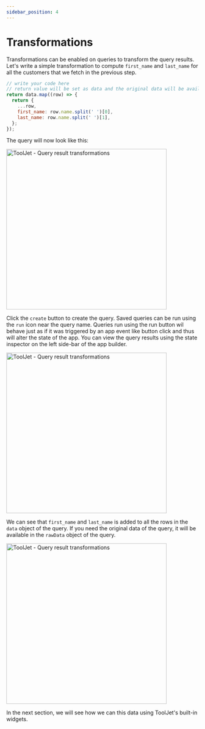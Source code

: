 ```yaml
---
sidebar_position: 4
---
```


# Transformations

Transformations can be enabled on queries to transform the query results. Let's write a simple transformation to compute `first_name` and `last_name` for all the customers that we fetch in the previous step.

```javascript
// write your code here
// return value will be set as data and the original data will be available as rawData
return data.map((row) => {
  return {
    ...row,
    first_name: row.name.split(' ')[0],
    last_name: row.name.split(' ')[1],
  };
});
```

The query will now look like this:

<img class="screenshot-full" src="/img/tutorial/transformations/transform.gif" alt="ToolJet - Query result transformations" height="420"/>

Click the `create` button to create the query. Saved queries can be run using the `run` icon near the query name. Queries run using the run button wil behave just as if it was triggered by an app event like button click and thus will alter the state of the app. You can view the query results using the state inspector on the left side-bar of the app builder.

<img class="screenshot-full" src="/img/tutorial/transformations/result.gif" alt="ToolJet - Query result transformations" height="420"/>

We can see that `first_name` and `last_name` is added to all the rows in the `data` object of the query. If you need the original data of the query, it will be available in the `rawData` object of the query.

<img class="screenshot-full"  src="/img/tutorial/transformations/rawdata.png" alt="ToolJet - Query result transformations" height="420"/>

In the next section, we will see how we can this data using ToolJet's built-in widgets.
